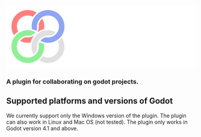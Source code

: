 <img src="icon-wide.png">

### A plugin for collaborating on godot projects.

## Supported platforms and versions of Godot

We currently support only the Windows version of the plugin. The plugin can also work in Linux and Mac OS (not tested). The plugin only works in Godot version 4.1 and above.
